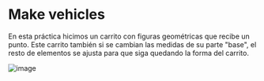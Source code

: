 # Make vehicles
En esta práctica hicimos un carrito con figuras geométricas 
que recibe un punto. 
Este carrito también si se cambian las medidas de su 
parte "base", el resto de elementos se ajusta para que siga quedando la forma del carrito.


![image](https://user-images.githubusercontent.com/112680407/194458634-e96815da-1718-40d7-a21c-83b671f1411a.png)
